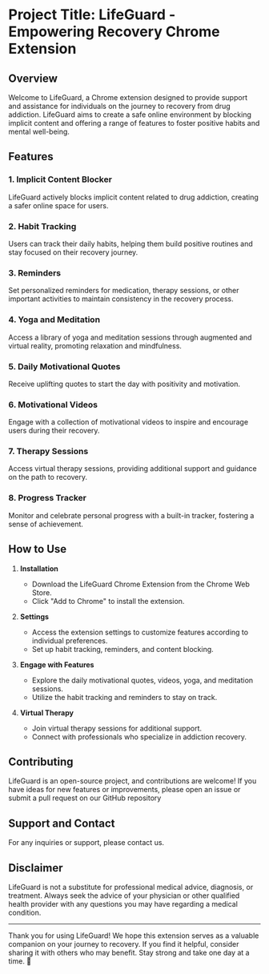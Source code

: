 # Project Title: LifeGuard - Empowering Recovery Chrome Extension

## Overview

Welcome to LifeGuard, a Chrome extension designed to provide support and assistance for individuals on the journey to recovery from drug addiction. LifeGuard aims to create a safe online environment by blocking implicit content and offering a range of features to foster positive habits and mental well-being.

## Features

### 1. Implicit Content Blocker
LifeGuard actively blocks implicit content related to drug addiction, creating a safer online space for users.

### 2. Habit Tracking
Users can track their daily habits, helping them build positive routines and stay focused on their recovery journey.

### 3. Reminders
Set personalized reminders for medication, therapy sessions, or other important activities to maintain consistency in the recovery process.

### 4. Yoga and Meditation
Access a library of yoga and meditation sessions through augmented and virtual reality, promoting relaxation and mindfulness.

### 5. Daily Motivational Quotes
Receive uplifting quotes to start the day with positivity and motivation.

### 6. Motivational Videos
Engage with a collection of motivational videos to inspire and encourage users during their recovery.

### 7. Therapy Sessions
Access virtual therapy sessions, providing additional support and guidance on the path to recovery.

### 8. Progress Tracker
Monitor and celebrate personal progress with a built-in tracker, fostering a sense of achievement.

## How to Use

1. **Installation**
   - Download the LifeGuard Chrome Extension from the Chrome Web Store.
   - Click "Add to Chrome" to install the extension.

2. **Settings**
   - Access the extension settings to customize features according to individual preferences.
   - Set up habit tracking, reminders, and content blocking.

3. **Engage with Features**
   - Explore the daily motivational quotes, videos, yoga, and meditation sessions.
   - Utilize the habit tracking and reminders to stay on track.

4. **Virtual Therapy**
   - Join virtual therapy sessions for additional support.
   - Connect with professionals who specialize in addiction recovery.

## Contributing

LifeGuard is an open-source project, and contributions are welcome! If you have ideas for new features or improvements, please open an issue or submit a pull request on our GitHub repository

## Support and Contact

For any inquiries or support, please contact us.

## Disclaimer

LifeGuard is not a substitute for professional medical advice, diagnosis, or treatment. Always seek the advice of your physician or other qualified health provider with any questions you may have regarding a medical condition.

---

Thank you for using LifeGuard! We hope this extension serves as a valuable companion on your journey to recovery. If you find it helpful, consider sharing it with others who may benefit. Stay strong and take one day at a time. 🌟
